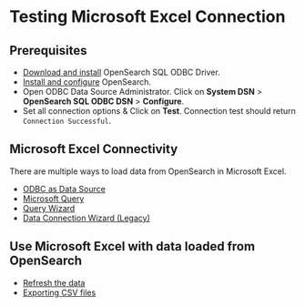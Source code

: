 # Testing Microsoft Excel Connection

## Prerequisites
* [Download and install](../../README.md) OpenSearch SQL ODBC Driver.
* [Install and configure](https://docs-beta.opensearch.org/docs/install/) OpenSearch.
* Open ODBC Data Source Administrator. Click on **System DSN** > **OpenSearch SQL ODBC DSN** > **Configure**.
* Set all connection options & Click on **Test**. Connection test should return `Connection Successful`.

## Microsoft Excel Connectivity

There are multiple ways to load data from OpenSearch in Microsoft Excel.
* [ODBC as Data Source](odbc_data_source_connection.md)
* [Microsoft Query](microsoft_query_connection.md)
* [Query Wizard](query_wizard_connection.md)
* [Data Connection Wizard (Legacy)](data_connection_wizard.md)

## Use Microsoft Excel with data loaded from OpenSearch

* [Refresh the data](refresh_data.md)
* [Exporting CSV files](exporting_csv_files.md)
